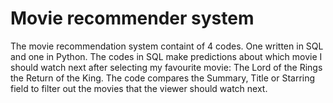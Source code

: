 # Movie recommender system
The movie recommendation system containt of 4 codes. One written in SQL and one in Python. The codes in SQL make predictions about which movie I should watch next after selecting my favourite movie: The Lord of the Rings the Return of the King. The code compares the Summary, Title or Starring field to filter out the movies that the viewer should watch next.
